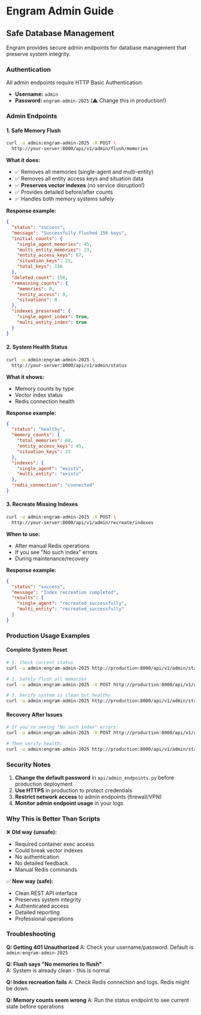 # Engram Admin Guide

## Safe Database Management

Engram provides secure admin endpoints for database management that preserve system integrity.

### Authentication

All admin endpoints require HTTP Basic Authentication:
- **Username:** `admin`  
- **Password:** `engram-admin-2025` (⚠️ Change this in production!)

### Admin Endpoints

#### 1. Safe Memory Flush
```bash
curl -u admin:engram-admin-2025 -X POST \
  http://your-server:8000/api/v1/admin/flush/memories
```

**What it does:**
- ✅ Removes all memories (single-agent and multi-entity)
- ✅ Removes all entity access keys and situation data
- ✅ **Preserves vector indexes** (no service disruption!)
- ✅ Provides detailed before/after counts
- ✅ Handles both memory systems safely

**Response example:**
```json
{
  "status": "success",
  "message": "Successfully flushed 156 keys",
  "initial_counts": {
    "single_agent_memories": 45,
    "multi_entity_memories": 23,
    "entity_access_keys": 67,
    "situation_keys": 21,
    "total_keys": 156
  },
  "deleted_count": 156,
  "remaining_counts": {
    "memories": 0,
    "entity_access": 0,
    "situations": 0
  },
  "indexes_preserved": {
    "single_agent_index": true,
    "multi_entity_index": true
  }
}
```

#### 2. System Health Status
```bash
curl -u admin:engram-admin-2025 \
  http://your-server:8000/api/v1/admin/status
```

**What it shows:**
- Memory counts by type
- Vector index status
- Redis connection health

**Response example:**
```json
{
  "status": "healthy",
  "memory_counts": {
    "total_memories": 68,
    "entity_access_keys": 45,
    "situation_keys": 23
  },
  "indexes": {
    "single_agent": "exists",
    "multi_entity": "exists"
  },
  "redis_connection": "connected"
}
```

#### 3. Recreate Missing Indexes
```bash
curl -u admin:engram-admin-2025 -X POST \
  http://your-server:8000/api/v1/admin/recreate/indexes
```

**When to use:**
- After manual Redis operations
- If you see "No such index" errors
- During maintenance/recovery

**Response example:**
```json
{
  "status": "success",
  "message": "Index recreation completed",
  "results": {
    "single_agent": "recreated_successfully",
    "multi_entity": "recreated_successfully"
  }
}
```

### Production Usage Examples

#### Complete System Reset
```bash
# 1. Check current status
curl -u admin:engram-admin-2025 http://production:8000/api/v1/admin/status

# 2. Safely flush all memories
curl -u admin:engram-admin-2025 -X POST http://production:8000/api/v1/admin/flush/memories

# 3. Verify system is clean but healthy
curl -u admin:engram-admin-2025 http://production:8000/api/v1/admin/status
```

#### Recovery After Issues
```bash
# If you're seeing "No such index" errors:
curl -u admin:engram-admin-2025 -X POST http://production:8000/api/v1/admin/recreate/indexes

# Then verify health:
curl -u admin:engram-admin-2025 http://production:8000/api/v1/admin/status
```

### Security Notes

1. **Change the default password** in `api/admin_endpoints.py` before production deployment
2. **Use HTTPS** in production to protect credentials
3. **Restrict network access** to admin endpoints (firewall/VPN)
4. **Monitor admin endpoint usage** in your logs

### Why This is Better Than Scripts

❌ **Old way (unsafe):**
- Required container exec access
- Could break vector indexes
- No authentication
- No detailed feedback
- Manual Redis commands

✅ **New way (safe):**
- Clean REST API interface
- Preserves system integrity
- Authenticated access
- Detailed reporting
- Professional operations

### Troubleshooting

**Q: Getting 401 Unauthorized**
A: Check your username/password. Default is `admin:engram-admin-2025`

**Q: Flush says "No memories to flush"**  
A: System is already clean - this is normal

**Q: Index recreation fails**
A: Check Redis connection and logs. Redis might be down.

**Q: Memory counts seem wrong**
A: Run the status endpoint to see current state before operations